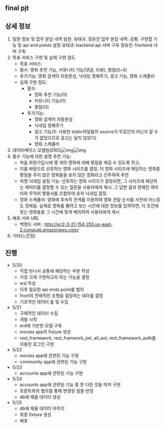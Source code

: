 ## final pjt

## 상세 정보

1. 팀원 정보 및 업무 분담 내역 팀원: 유태규, 정유진 업무 분담 내역: 공통: 구현할 기능 및 api end points 설정 유태규: backend api 서버 구축 정유진: frontend 서버 구축
2. 목표 서비스 구현 및 실제 구현 정도
   -  목표 서비스: 
     - 필수: 영화 추천 기능, 커뮤니티 기능(댓글, 리뷰), 평점(0~5) 
     - 추가기능: 영화 검색어 자동완성, 닉네임 정해주기, 광고 기능, 영화 스케쥴러 
   - 실제 구현 정도: 
     - 필수:   
       - 영화 추천 기능(O)
       - 커뮤니티 기능(O)
       - 평점(O) 
     - 추가기능:  
       -  영화 검색어 자동완성 
       -  닉네임 정해주기 
       -  광고 기능(X: 사용한 static파일들의 source가 무료인지 아닌지 알 수가 없었으므로 광고는 달지 않았다)
       -   영화 스케쥴러
3. 데이터베이스 모델링(ERD)![img](https://lh3.googleusercontent.com/RPeD0nf82SzK4b_Mu51pXgKTheg4ynFcvpCP3EvPavjIO2KUNiZR9g6tny6KSzuDzz_--lcrN7UkbaccHsqbE8NfbRk-OG5njf_ZvtzKA2b8iRr-eK3_JgfvmZhrkwL4akzwqPJD)![img](https://lh5.googleusercontent.com/JTtmpERNgzXcgLs0-zn9SwmV18RG0JAzu_GxgSjLWPQv1W2f7V3LVLCE8_WvxWroBGGqEuWM_XRo1GG7CnfWvpNjW4tGdIuveOcGECtuOBItplOZviJwaBwSBudbN1eeOBlBAX3R)
4. 필수 기능에 대한 설명 추천 기능: 
   - 처음 회원가입시에 몇 개의 영화에 대해 평점을 매길 수 있도록 하고,
   - 이를 바탕으로 선호하는 영화 시리즈를 결정, 이 영화 시리즈에 해당하는 영화중 평점을 주지 않은 영화들을 보지 않은 영화라고 간주하여 추천
   - 익명 닉네임 설정 기능: 선호하는 영화 시리즈가 결정되면, 그 시리즈에 해당하는 캐릭터를 결정할 수 있는 질문을 사용자에게 제시. 그 답변 결과 정해진 캐릭터와 무작위 형용사를 조합하여 유저 닉네임 결정.
   - 영화 스케쥴러: 영화에 후속작 관계를 이용하여 영화 관람 순서를 사전에 어느정도 정해둠. 실제로 영화를 볼려고 보는 시간에 대한 정보를 입력하면, 이 조건에 맞는 영화들을 그 시간에 맞게 배치하여 사용자에게 제시
5. 배포 서버 URL
   - 백엔드 서버 : http://ec2-3-21-154-255.us-east-2.compute.amazonaws.com/
6. 기타(느낀점)

## 진행

- 5/20 
  - 직접 만나서 공통에 해당하는 부분 작성
  - 가장 크게 구현하고자 하는 기능을 결정
  - erd 작성
  - 이후 필요한 api ends point를 협의
  - front의 전체적인 조형을 결정하는 테마를 결정
  - 기초적인 데이터 틀 및 수집
- 5/21
  - 구체적인 데이터 수집
  - 개발 시작
  - erd에 기반한 모델 구축
  - movies app의 fixture 생성
  - rest_framework, rest_framwork_jwt, all_aut, rest_framework_auth를 이용한 로그인 구현
- 5/22
  - movies app에 관련된 기능 구현
  - community app에 관련된 기능 구현
- 5/23
  - accounts app에 관련된 기능 구현
- 5/24
  - accounts app에 관련된 기능 중 못 다한 것들 마저 구현
  - 프론트와의 협의를 통해 변경된 점들 반영
  - db에 채울 데이터 생성
- 5/25
  - db에 채울 데이터 마무리
  - 최종 fixture 생성
  - 배포